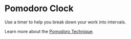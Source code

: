 # Pomodoro Clock

Use a timer to help you break down your work into intervals.

Learn more about the
[Pomodoro Technique](https://en.wikipedia.org/wiki/Pomodoro_Technique).
